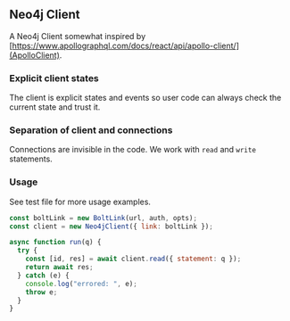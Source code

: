 ## Neo4j Client

A Neo4j Client somewhat inspired by [https://www.apollographql.com/docs/react/api/apollo-client/](ApolloClient).

### Explicit client states

The client is explicit states and events so user code can always check the current state and trust it.

### Separation of client and connections

Connections are invisible in the code. We work with `read` and `write` statements.

### Usage

See test file for more usage examples.

```js
const boltLink = new BoltLink(url, auth, opts);
const client = new Neo4jClient({ link: boltLink });

async function run(q) {
  try {
    const [id, res] = await client.read({ statement: q });
    return await res;
  } catch (e) {
    console.log("errored: ", e);
    throw e;
  }
}
```
